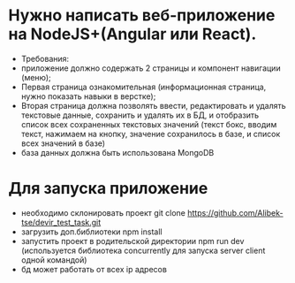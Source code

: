 # Нужно написать веб-приложение на NodeJS+(Angular или React).
- Требования:
- приложение должно содержать 2 страницы и компонент навигации (меню);
- Первая страница ознакомительная (информационная страница, нужно показать навыки в верстке);
- Вторая страница должна позволять ввести, редактировать и удалять текстовые данные, сохранить и удалять их в БД, и отобразить список всех сохраненных текстовых значений (текст бокс, вводим текст, нажимаем на кнопку, значение сохранилось в базе, и список всех значений в базе)
- база данных должна быть использована MongoDB
# Для запуска приложение
- необходимо склонировать проект git clone https://github.com/Alibek-tse/devir_test_task.git
- загрузить доп.библиотеки npm install
- запустить проект в родительской директории npm run dev (используется библиотека concurrently для запуска server client одной командой)
- бд может работать от всех ip адресов 
